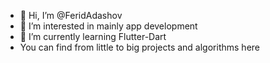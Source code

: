 - 👋 Hi, I’m @FeridAdashov
- 👀 I’m interested in mainly app development
- 🌱 I’m currently learning Flutter-Dart
- You can find from little to big projects and algorithms here

<!---
FeridAdashov/FeridAdashov is a ✨ special ✨ repository because its `README.md` (this file) appears on your GitHub profile.
You can click the Preview link to take a look at your changes.
--->
